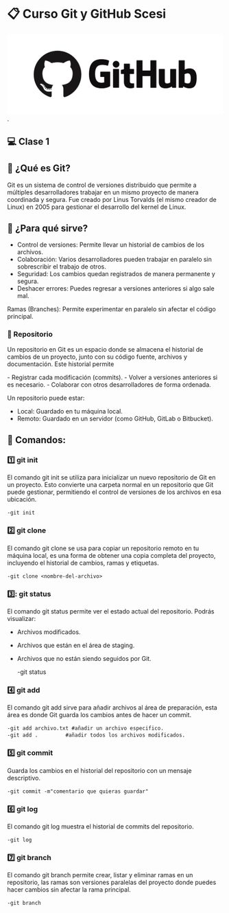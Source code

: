 # :clipboard: Curso Git y GitHub Scesi
![Imagen alt](https://github.com/kelka17/Aprendiendo-Git-Scesi/blob/81075377cafffd52d288274017da07261e23195f/pngimg.com%20-%20github_PNG65.png).
## :computer: Clase 1

## 📝 ¿Qué es Git?
Git es un sistema de control de versiones distribuido que permite a múltiples desarrolladores trabajar en un mismo proyecto de manera coordinada y segura. Fue creado por Linus Torvalds (el mismo creador de Linux) en 2005 para gestionar el desarrollo del kernel de Linux.
##  🔹 ¿Para qué sirve?
- Control de versiones: Permite llevar un historial de cambios de los archivos.
- Colaboración: Varios desarrolladores pueden trabajar en paralelo sin sobrescribir el trabajo de otros.
- Seguridad: Los cambios quedan registrados de manera permanente y segura.
- Deshacer errores: Puedes regresar a versiones anteriores si algo sale mal.

Ramas (Branches): Permite experimentar en paralelo sin afectar el código principal.
### :memo: Repositorio
<p>
Un repositorio en Git es un espacio donde se almacena el historial de cambios de un proyecto, junto con su código fuente, archivos y documentación. Este historial permite
</p>
- Registrar cada modificación (commits).
- Volver a versiones anteriores si es necesario.
- Colaborar con otros desarrolladores de forma ordenada.

Un repositorio puede estar:

- Local: Guardado en tu máquina local.
- Remoto: Guardado en un servidor (como GitHub, GitLab o Bitbucket).
## :pushpin: Comandos:
### :one: git init
El comando git init se utiliza para inicializar un nuevo repositorio de Git en un proyecto. Esto convierte una carpeta normal en un repositorio que Git puede gestionar, permitiendo el control de versiones de los archivos en esa ubicación.

 	-git init

### :two: git clone 
El comando git clone se usa para copiar un repositorio remoto en tu máquina local, es una forma de obtener una copia completa del proyecto, incluyendo el historial de cambios, ramas y etiquetas.
 
 	-git clone <nombre-del-archivo>
  
### 3️⃣: git status
El comando git status permite ver el estado actual del repositorio.
Podrás visualizar:
- Archivos modificados.
- Archivos que están en el área de staging.
- Archivos que no están siendo seguidos por Git.

     -git status

### :four: git add
El comando git add sirve para añadir archivos al área de preparación, esta área es donde Git guarda los cambios antes de hacer un commit.

 	-git add archivo.txt #añadir un archivo especifico.
    -git add .         #añadir todos los archivos modificados.

### :five: git commit
Guarda los cambios en el historial del repositorio con un mensaje descriptivo.

	-git commit -m"comentario que quieras guardar"

 ### :six: git log
 El comando git log muestra el historial de commits del repositorio.
 	
  	-git log

### :seven: git branch
El comando git branch permite crear, listar y eliminar ramas en un repositorio, las ramas son versiones paralelas del proyecto donde puedes hacer cambios sin afectar la rama principal.

 	-git branch 
### 
  
  

